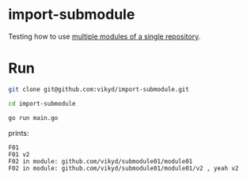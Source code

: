 # import-submodule

Testing how to use [multiple modules of a single repository](https://github.com/vikyd/submodule01).

# Run

```sh
git clone git@github.com:vikyd/import-submodule.git

cd import-submodule

go run main.go
```

prints:

```
F01
F01 v2
F02 in module: github.com/vikyd/submodule01/module01
F02 in module: github.com/vikyd/submodule01/module01/v2 , yeah v2
```
